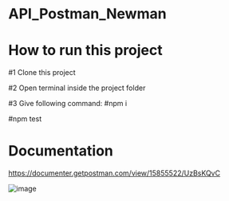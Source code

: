 # API_Postman_Newman

# How to run this project

#1 Clone this project

#2 Open terminal inside the project folder

#3 Give following command: 
#npm i

#npm test

# Documentation
https://documenter.getpostman.com/view/15855522/UzBsKQvC

![image](https://user-images.githubusercontent.com/29955878/176121398-d40cdaa6-7bf1-460a-a858-f8f03ff5e69f.png)


